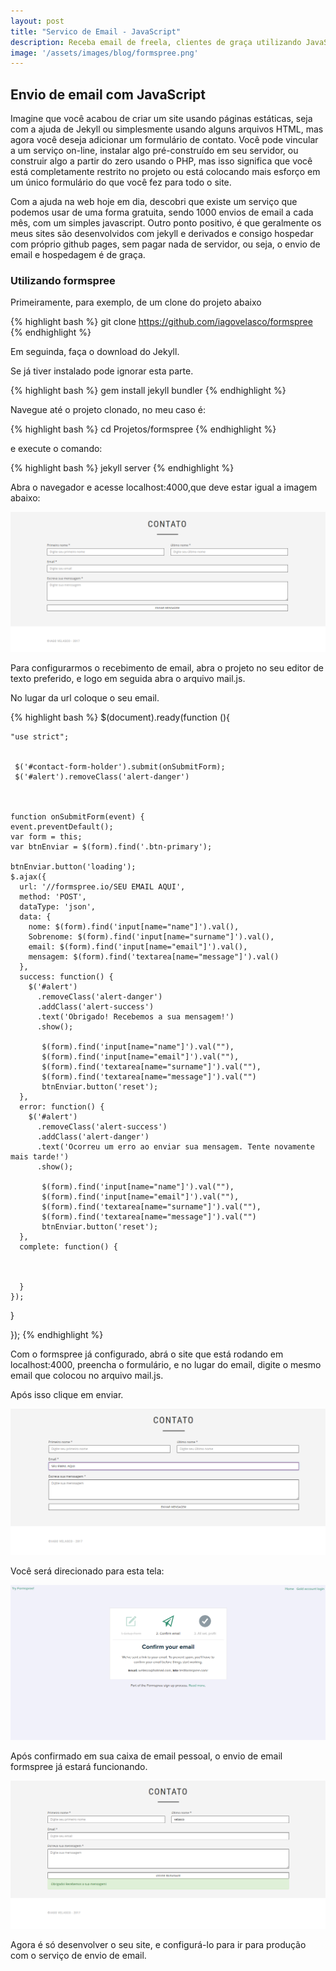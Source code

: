 ```yaml
---
layout: post
title: "Servico de Email - JavaScript"
description: Receba email de freela, clientes de graça utilizando JavaScript
image: '/assets/images/blog/formspree.png'
---
```

## Envio de email com JavaScript

Imagine que você acabou de criar um site usando páginas estáticas, seja com a ajuda de Jekyll ou simplesmente usando alguns arquivos HTML, mas agora você deseja adicionar um formulário de contato. Você pode vincular a um serviço on-line, instalar algo pré-construído em seu servidor, ou construir algo a partir do zero usando o PHP, mas isso significa que você está completamente restrito no projeto ou está colocando mais esforço em um único formulário do que você fez para todo o site.

Com a ajuda na web hoje em dia, descobri que existe um serviço que podemos usar de uma forma gratuita, sendo 1000  envios de email a cada mês, com um simples javascript. Outro ponto positivo, é que geralmente os meus sites são desenvolvidos com jekyll e derivados e consigo hospedar com  próprio github pages, sem pagar nada de servidor, ou seja, o envio de email e hospedagem é de graça.

### Utilizando formspree

Primeiramente, para exemplo, de um clone do projeto abaixo

{% highlight bash %}
git clone https://github.com/iagovelasco/formspree
{% endhighlight %}

Em seguinda, faça o download do Jekyll.

Se já tiver instalado pode ignorar esta parte.

{% highlight bash %}
gem install jekyll bundler
{% endhighlight %}

Navegue até o projeto clonado, no meu caso é:


{% highlight bash %}
cd Projetos/formspree
{% endhighlight %}

e execute o comando:


{% highlight bash %}
jekyll server
{% endhighlight %}

Abra o navegador e acesse localhost:4000,que deve estar igual a imagem abaixo:

<img src="/assets/images/blog/formspree/formulario.png">

Para configurarmos o recebimento de email, abra o projeto no seu editor de texto preferido, e logo em seguida abra o arquivo mail.js.

No lugar da url coloque o seu email.

{% highlight bash %}
$(document).ready(function (){
  
	"use strict";
	 

	 $('#contact-form-holder').submit(onSubmitForm);
	 $('#alert').removeClass('alert-danger')
	


    function onSubmitForm(event) {
    event.preventDefault();
    var form = this;
    var btnEnviar = $(form).find('.btn-primary');

    btnEnviar.button('loading');
    $.ajax({
      url: '//formspree.io/SEU EMAIL AQUI',
      method: 'POST',
      dataType: 'json',
      data: {
        nome: $(form).find('input[name="name"]').val(),
        Sobrenome: $(form).find('input[name="surname"]').val(),
        email: $(form).find('input[name="email"]').val(),
        mensagem: $(form).find('textarea[name="message"]').val()
      },
      success: function() {
        $('#alert')
          .removeClass('alert-danger')
          .addClass('alert-success')
          .text('Obrigado! Recebemos a sua mensagem!')
          .show();

           $(form).find('input[name="name"]').val(""),
           $(form).find('input[name="email"]').val(""),
           $(form).find('textarea[name="surname"]').val(""),
           $(form).find('textarea[name="message"]').val("")
           btnEnviar.button('reset');
      },
      error: function() {
        $('#alert')
          .removeClass('alert-success')
          .addClass('alert-danger')
          .text('Ocorreu um erro ao enviar sua mensagem. Tente novamente mais tarde!')
          .show();

           $(form).find('input[name="name"]').val(""),
           $(form).find('input[name="email"]').val(""),
           $(form).find('textarea[name="surname"]').val(""),
           $(form).find('textarea[name="message"]').val("")
           btnEnviar.button('reset');
      },
      complete: function() {
     
    

      }
    });
  }


});
{% endhighlight %}


Com o formspree já configurado, abrá o site que está rodando em localhost:4000, preencha o formulário, e no lugar do email, digite o mesmo email que colocou no arquivo mail.js.

Após isso clique em enviar.

<img src="/assets/images/blog/formspree/seuEmailAqui.png">

Você será direcionado para esta tela:

<img src="/assets/images/blog/formspree/confirmation.png">

Após confirmado em sua caixa de email pessoal, o envio de email formspree já estará funcionando.



<img src="/assets/images/blog/formspree/msgRecebida.png">


Agora é só desenvolver o seu site, e configurá-lo para ir para produção com o serviço de envio de email.